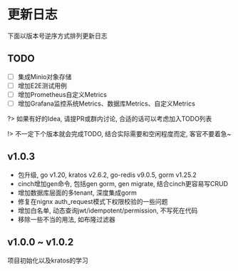 # 更新日志

下面以版本号逆序方式排列更新日志

## TODO

- [ ] 集成Minio对象存储
- [ ] 增加E2E测试用例
- [ ] 增加Prometheus自定义Metrics
- [ ] 增加Grafana监控系统Metrics、数据库Metrics、自定义Metrics

?> 如果有好的Idea, 请提PR或群内讨论, 合适的话可以考虑加入TODO列表

!> 不一定下个版本就会完成TODO, 结合实际需要和空闲程度而定, 客官不要着急~

## v1.0.3

- 包升级, go v1.20, kratos v2.6.2, go-redis v9.0.5, gorm v1.25.2
- cinch增加gen命令, 包括gen gorm, gen migrate, 结合cinch更容易写CRUD
- 增加数据库层面的多tenant, 深度集成gorm
- 修复在nignx auth_request模式下权限校验的一些问题
- 增加白名单, 动态查询jwt/idempotent/permission, 不写死在代码
- 移除一些不当的用法, 如布隆过滤器

## v1.0.0 ~ v1.0.2

项目初始化以及kratos的学习